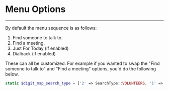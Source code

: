 # Menu Options

---

By default the menu sequence is as follows:

1. Find someone to talk to.
2. Find a meeting.
3. Just For Today (if enabled)
4. Dialback (if enabled)

These can all be customized.  For example if you wanted to swap the "Find someone to talk to" and "Find a meeting" options, you'd do the following below.

```php
static $digit_map_search_type = ['2' => SearchType::VOLUNTEERS, '1' => SearchType::MEETINGS, '3' => SearchType::JFT, '9' => SearchType::DIALBACK]
```
